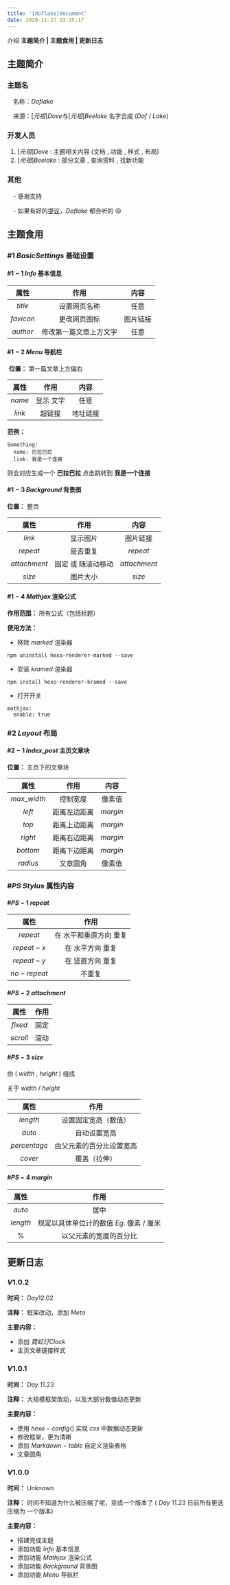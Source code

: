 ```yaml
---
title: '[doflake]document'
date: 2020-11-27 23:35:17
---
```


介绍 **主题简介 | 主题食用 | 更新日志**

<!--more-->

## 主题简介

### 主题名

&#8195;名称：$Doflake$

&#8195;来源：$[元祖]Dove$与$[元祖]Beelake$ 名字合成 $(Dof~/~Lake)$

### 开发人员

1.  $[元祖]Dove~:$  主题相关内容 (文档 , 功能 , 样式 , 布局) 
2.  $[元祖]Beelake~:$  部分文章 , 查询资料 , 找新功能

### 其他

&#8195;- 感谢支持

&#8195;- 如果有好的[提议](https://github.com/doflake/doflake.github.io/issues)，$Doflake$ 都会听的 😝

## 主题食用

### #$1$ $Basic Settings$ 基础设置

#### #$1-1$ $Info$ 基本信息

|   属性    |          作用          |   内容   |
| :-------: | :--------------------: | :------: |
|  $title$  |      设置网页名称      |   任意   |
| $favicon$ |      更改网页图标      | 图片链接 |
| $author$  | 修改第一篇文章上方文字 |   任意   |

#### #$1-2$ $Menu$ 导航栏

 **位置：**  第一篇文章上方偏右

|  属性  |   作用    |   内容   |
| :----: | :-------: | :------: |
| $name$ | 显示 文字 |   任意   |
| $link$ |  超链接   | 地址链接 |

**范例：** 

```ejs
Something:
  name: 巴拉巴拉
  link: 我是一个连接
```

则会对应生成一个 **巴拉巴拉**  点击跳转到 **我是一个连接** 

#### #$1-3$ $Background$ 背景图

**位置：** 整页

|     属性     |        作用        |      内容      |
| :----------: | :----------------: | :------------: |
|    $link$    |      显示图片      |    图片链接    |
|   $repeat$   |      是否重复      |   $repeat$   |
| $attachment$ | 固定 或 随滚动移动 | $attachment$ |
|    $size$    |      图片大小      |    $size$    |

#### #$1-4$ $Mathjax$ 渲染公式

**作用范围：** 所有公式（包括标题）

**使用方法：** 

- 移除 $marked$ 渲染器

```
npm uninstall hexo-renderer-marked --save
```

- 安装 $kramed$ 渲染器

```
npm install hexo-renderer-kramed --save
```

- 打开开关

```ejs
mathjax:
  enable: true
```



### #$2$ $Layout$ 布局

#### #$2-1$ $Index$_$post$ 主页文章块

**位置：** 主页下的文章块

|     属性      |     作用     |   内容   |
| :-----------: | :----------: | :------: |
| $max$_$width$ |   控制宽度   |  像素值  |
|    $left$     | 距离左边距离 | $margin$ |
|     $top$     | 距离上边距离 | $margin$ |
|    $right$    | 距离右边距离 | $margin$ |
|   $bottom$    | 距离下边距离 | $margin$ |
|   $radius$    |   文章圆角   |  像素值  |



### #$PS$ $Stylus$ 属性内容

#### #$PS-1$ $repeat$

|    属性     |          作用          |
| :---------: | :--------------------: |
|  $repeat$   | 在 水平和垂直方向 重复 |
| $repeat-x$  |    在 水平方向 重复    |
| $repeat-y$  |    在 竖直方向 重复    |
| $no-repeat$ |         不重复         |

#### #$PS-2$ $attachment$

|   属性   | 作用 |
| :------: | :--: |
| $fixed$  | 固定 |
| $scroll$ | 滚动 |

#### #$PS-3$ $size$

由 $(~width~,~height~)$  组成

关于 $width~/~height$

|     属性     |           作用           |
| :----------: | :----------------------: |
|   $length$   |   设置固定宽高（数值）   |
|    $auto$    |       自动设置宽高       |
| $percentage$ | 由父元素的百分比设置宽高 |
|   $cover$    |       覆盖（拉伸）       |

#### #$PS-4$ $margin$

|   属性   |                   作用                   |
| :------: | :--------------------------------------: |
|  $auto$  |                   居中                   |
| $length$ | 规定以具体单位计的数值 $Eg.$ 像素 / 厘米 |
|   $\%$   |          以父元素的宽度的百分比          |



## 更新日志

### $V1.0.2$

**时间：** $Day 12.02$

**注释：** 框架改动，添加 $Meta$

**主要内容：**

-  添加 $霓虹灯Clock$ 
-  主页文章链接样式



### $V 1.0.1$

**时间：** $Day~11.23$

**注释：** 大规模框架改动，以及大部分数值动态更新

**主要内容：**

- 使用 $hexo-config()$ 实现 $css$ 中数据动态更新
- 修改框架，更为清晰
- 添加 $Markdown - table$ 自定义渲染表格
- 文章圆角



### $V1.0.0$ 

**时间：** Unknown

**注释：** 时间不知道为什么被压缩了呢，变成一个版本了 ( $Day~11.23$ 日前所有更迭 压缩为 一个版本)

**主要内容：**

- 搭建完成主题
- 添加功能 $Info$ 基本信息
- 添加功能 $Mathjax$ 渲染公式
- 添加功能 $Background$ 背景图
- 添加功能 $Menu$ 导航栏

